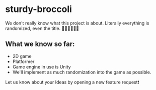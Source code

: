 # sturdy-broccoli
We don't really know what this project is about. Literally everything is randomized, even the title. 🤷‍♂️🤷‍♂️🤷‍♂️  

## What we know so far:
- 2D game
- Platformer
- Game engine in use is Unity
- We'll implement as much randomization into the game as possible.

Let us know about your Ideas by opening a new feature request❗
